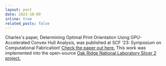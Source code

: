 ```yaml
---
layout: post
date: 2023-10-09
inline: true
related_posts: false
---
```


Charles's paper, Determining Optimal Print Orientation Using GPU-Accelerated Convex Hull Analysis, was published at SCF ‘23: Symposium on Computational Fabrication! <a href = "https://dl.acm.org/doi/10.1145/3623263.3623360">Check the paper out here.</a> This work was implemented into the open-source <a href = "https://github.com/ORNLSlicer/Slicer-2">Oak Ridge National Laboratory Slicer 2 project.</a>